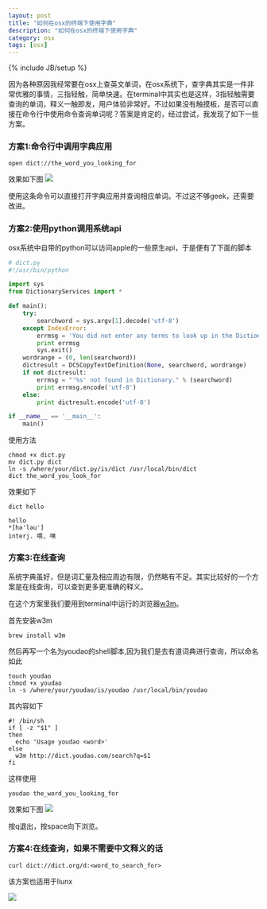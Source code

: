 ```yaml
---
layout: post
title: "如何在osx的终端下使用字典"
description: "如何在osx的终端下使用字典"
category: osx
tags: [osx]
---
```

{% include JB/setup %}

因为各种原因我经常要在osx上查英文单词，在osx系统下，查字典其实是一件非常优雅的事情，三指轻触，简单快速。在terminal中其实也是这样，3指轻触需要查询的单词，释义一触即发，用户体验非常好。不过如果没有触摸板，是否可以直接在命令行中使用命令查询单词呢？答案是肯定的，经过尝试，我发现了如下一些方案。

### 方案1:命令行中调用字典应用

```
open dict://the_word_you_looking_for
```

效果如下图 
![](http://images.cnitblog.com/blog2015/146263/201505/121118084234878.png)

使用这条命令可以直接打开字典应用并查询相应单词。不过这不够geek，还需要改进。

### 方案2:使用python调用系统api

osx系统中自带的python可以访问apple的一些原生api，于是便有了下面的脚本

```python
# dict.py
#!/usr/bin/python

import sys
from DictionaryServices import *

def main():
    try:
        searchword = sys.argv[1].decode('utf-8')
    except IndexError:
        errmsg = 'You did not enter any terms to look up in the Dictionary.'
        print errmsg
        sys.exit()
    wordrange = (0, len(searchword))
    dictresult = DCSCopyTextDefinition(None, searchword, wordrange)
    if not dictresult:
        errmsg = "'%s' not found in Dictionary." % (searchword)
        print errmsg.encode('utf-8')
    else:
        print dictresult.encode('utf-8')

if __name__ == '__main__':
    main()
```

使用方法

```
chmod +x dict.py
mv dict.py dict
ln -s /where/your/dict.py/is/dict /usr/local/bin/dict
dict the_word_you_look_for
```

效果如下
```
dict hello

hello
*[hә'lәu']
interj. 喂, 嘿

```

### 方案3:在线查询

系统字典虽好，但是词汇量及相应周边有限，仍然略有不足。其实比较好的一个方案是在线查询，可以查到更多更准确的释义。

在这个方案里我们要用到terminal中运行的浏览器[w3m](http://w3m.sourceforge.net/)。

首先安装w3m

```
brew install w3m
```

然后再写一个名为youdao的shell脚本,因为我们是去有道词典进行查询，所以命名如此

```
touch youdao
chmod +x youdao
ln -s /where/your/youdao/is/youdao /usr/local/bin/youdao
```

其内容如下
```
#! /bin/sh
if [ -z "$1" ]
then
  echo 'Usage youdao <word>'
else
  w3m http://dict.youdao.com/search?q=$1
fi
```

这样使用

```
youdao the_word_you_looking_for
```

效果如下图
![](http://images.cnitblog.com/blog2015/146263/201505/121119147351188.png)


按q退出，按space向下浏览。

### 方案4:在线查询，如果不需要中文释义的话

```
curl dict://dict.org/d:<word_to_search_for>
```
该方案也适用于liunx

![](http://images.cnitblog.com/blog2015/146263/201505/121122037205861.png)



